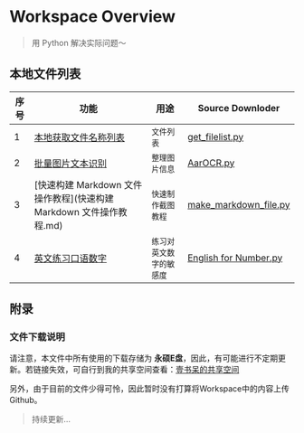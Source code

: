 # Workspace Overview

> 用 Python 解决实际问题～



## 本地文件列表



| 序号 | 功能                                                         | 用途                     | Source Downloder                                             |
| ---- | ------------------------------------------------------------ | ------------------------ | ------------------------------------------------------------ |
| 1    | [本地获取文件名称列表](./本地获取文件名称列表.md)            | `文件列表`               | [get_filelist.py](http://ys-c.ys168.com/615680058/l443M2G87HTOI6VJgkwh/get_filelist.py) |
| 2    | [批量图片文本识别](批量图片识别.md)                          | `整理图片信息`           | [AarOCR.py](http://ys-j.ys168.com/615680042/i443N238652OH8TNfgxj/AarOCR.py) |
| 3    | [快速构建 Markdown 文件操作教程](快速构建 Markdown 文件操作教程.md) | `快速制作截图教程`       | [make_markdown_file.py](http://ys-j.ys168.com/615680034/i443N238652OH7ULjftk/make_markdown_file.py) |
| 4    | [英文练习口语数字](英文练习口语数字.md)                      | `练习对英文数字的敏感度` | [English for Number.py](http://ys-n.ys168.com/615680057/VJgXVTs524L6S267NKV/English%20for%20numbers.py) |



## 附录

### 文件下载说明

请注意，本文件中所有使用的下载存储为 **永硕E盘**，因此，有可能进行不定期更新。若链接失效，可自行到我的共享空间查看：[壹书呆的共享空间](http://abookworm.ys168.com/)

另外，由于目前的文件少得可怜，因此暂时没有打算将Workspace中的内容上传Github。



> 持续更新...

